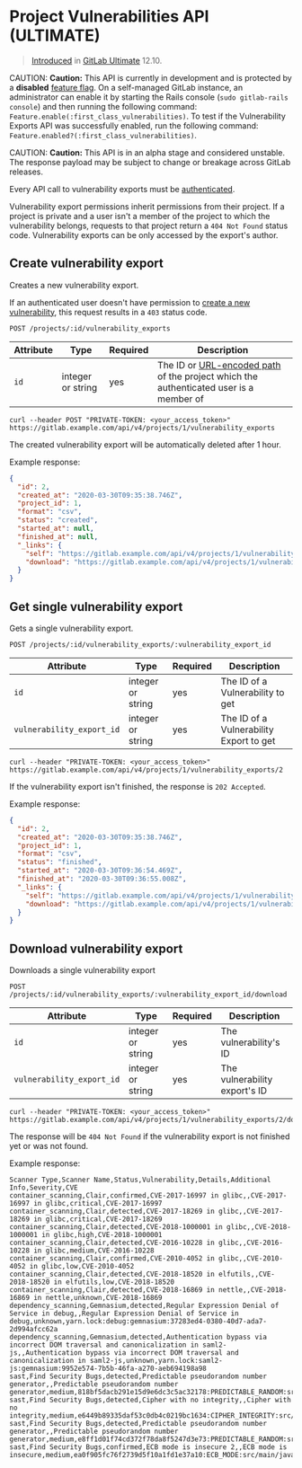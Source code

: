 # Project Vulnerabilities API **(ULTIMATE)**

> [Introduced](https://gitlab.com/gitlab-org/gitlab/issues/197494) in [GitLab Ultimate](https://about.gitlab.com/pricing/) 12.10.

CAUTION: **Caution:**
This API is currently in development and is protected by a **disabled**
[feature flag](../development/feature_flags/index.md).
On a self-managed GitLab instance, an administrator can enable it by starting the Rails console
(`sudo gitlab-rails console`) and then running the following command: `Feature.enable(:first_class_vulnerabilities)`.
To test if the Vulnerability Exports API was successfully enabled, run the following command:
`Feature.enabled?(:first_class_vulnerabilities)`.

CAUTION: **Caution:**
This API is in an alpha stage and considered unstable.
The response payload may be subject to change or breakage
across GitLab releases.

Every API call to vulnerability exports must be [authenticated](README.md#authentication).

Vulnerability export permissions inherit permissions from their project. If a project is
private and a user isn't a member of the project to which the vulnerability
belongs, requests to that project return a `404 Not Found` status code.
Vulnerability exports can be only accessed by the export's author.

## Create vulnerability export

Creates a new vulnerability export.

If an authenticated user doesn't have permission to
[create a new vulnerability](../user/permissions_stub_first_class_vulnerabilities.md#project-members-permissions),
this request results in a `403` status code.

```plaintext
POST /projects/:id/vulnerability_exports
```

| Attribute           | Type              | Required   | Description                                                                                                                  |
| ------------------- | ----------------- | ---------- | -----------------------------------------------------------------------------------------------------------------------------|
| `id`                | integer or string | yes        | The ID or [URL-encoded path](README.md#namespaced-path-encoding) of the project which the authenticated user is a member of |

```shell
curl --header POST "PRIVATE-TOKEN: <your_access_token>" https://gitlab.example.com/api/v4/projects/1/vulnerability_exports
```

The created vulnerability export will be automatically deleted after 1 hour.

Example response:

```json
{
  "id": 2,
  "created_at": "2020-03-30T09:35:38.746Z",
  "project_id": 1,
  "format": "csv",
  "status": "created",
  "started_at": null,
  "finished_at": null,
  "_links": {
    "self": "https://gitlab.example.com/api/v4/projects/1/vulnerability_exports/2",
    "download": "https://gitlab.example.com/api/v4/projects/1/vulnerability_exports/2/download"
  }
}
```

## Get single vulnerability export

Gets a single vulnerability export.

```plaintext
POST /projects/:id/vulnerability_exports/:vulnerability_export_id
```

| Attribute | Type | Required | Description |
| --------- | ---- | -------- | ----------- |
| `id` | integer or string | yes | The ID of a Vulnerability to get |
| `vulnerability_export_id` | integer or string | yes | The ID of a Vulnerability Export to get |

```shell
curl --header "PRIVATE-TOKEN: <your_access_token>" https://gitlab.example.com/api/v4/projects/1/vulnerability_exports/2
```

If the vulnerability export isn't finished, the response is `202 Accepted`.

Example response:

```json
{
  "id": 2,
  "created_at": "2020-03-30T09:35:38.746Z",
  "project_id": 1,
  "format": "csv",
  "status": "finished",
  "started_at": "2020-03-30T09:36:54.469Z",
  "finished_at": "2020-03-30T09:36:55.008Z",
  "_links": {
    "self": "https://gitlab.example.com/api/v4/projects/1/vulnerability_exports/2",
    "download": "https://gitlab.example.com/api/v4/projects/1/vulnerability_exports/2/download"
  }
}
```

## Download vulnerability export

Downloads a single vulnerability export

```plaintext
POST /projects/:id/vulnerability_exports/:vulnerability_export_id/download
```

| Attribute | Type | Required | Description |
| --------- | ---- | -------- | ----------- |
| `id` | integer or string | yes | The vulnerability's ID |
| `vulnerability_export_id` | integer or string | yes | The vulnerability export's ID |

```shell
curl --header "PRIVATE-TOKEN: <your_access_token>" https://gitlab.example.com/api/v4/projects/1/vulnerability_exports/2/download
```

The response will be `404 Not Found` if the vulnerability export is not finished yet or was not found.

Example response:

```csv
Scanner Type,Scanner Name,Status,Vulnerability,Details,Additional Info,Severity,CVE
container_scanning,Clair,confirmed,CVE-2017-16997 in glibc,,CVE-2017-16997 in glibc,critical,CVE-2017-16997
container_scanning,Clair,detected,CVE-2017-18269 in glibc,,CVE-2017-18269 in glibc,critical,CVE-2017-18269
container_scanning,Clair,detected,CVE-2018-1000001 in glibc,,CVE-2018-1000001 in glibc,high,CVE-2018-1000001
container_scanning,Clair,detected,CVE-2016-10228 in glibc,,CVE-2016-10228 in glibc,medium,CVE-2016-10228
container_scanning,Clair,confirmed,CVE-2010-4052 in glibc,,CVE-2010-4052 in glibc,low,CVE-2010-4052
container_scanning,Clair,detected,CVE-2018-18520 in elfutils,,CVE-2018-18520 in elfutils,low,CVE-2018-18520
container_scanning,Clair,detected,CVE-2018-16869 in nettle,,CVE-2018-16869 in nettle,unknown,CVE-2018-16869
dependency_scanning,Gemnasium,detected,Regular Expression Denial of Service in debug,,Regular Expression Denial of Service in debug,unknown,yarn.lock:debug:gemnasium:37283ed4-0380-40d7-ada7-2d994afcc62a
dependency_scanning,Gemnasium,detected,Authentication bypass via incorrect DOM traversal and canonicalization in saml2-js,,Authentication bypass via incorrect DOM traversal and canonicalization in saml2-js,unknown,yarn.lock:saml2-js:gemnasium:9952e574-7b5b-46fa-a270-aeb694198a98
sast,Find Security Bugs,detected,Predictable pseudorandom number generator,,Predictable pseudorandom number generator,medium,818bf5dacb291e15d9e6dc3c5ac32178:PREDICTABLE_RANDOM:src/main/java/com/gitlab/security_products/tests/App.java:47
sast,Find Security Bugs,detected,Cipher with no integrity,,Cipher with no integrity,medium,e6449b89335daf53c0db4c0219bc1634:CIPHER_INTEGRITY:src/main/java/com/gitlab/security_products/tests/App.java:29
sast,Find Security Bugs,detected,Predictable pseudorandom number generator,,Predictable pseudorandom number generator,medium,e8ff1d01f74cd372f78da8f5247d3e73:PREDICTABLE_RANDOM:src/main/java/com/gitlab/security_products/tests/App.java:41
sast,Find Security Bugs,confirmed,ECB mode is insecure 2,,ECB mode is insecure,medium,ea0f905fc76f2739d5f10a1fd1e37a10:ECB_MODE:src/main/java/com/gitlab/security_products/tests/App.java:29
```
